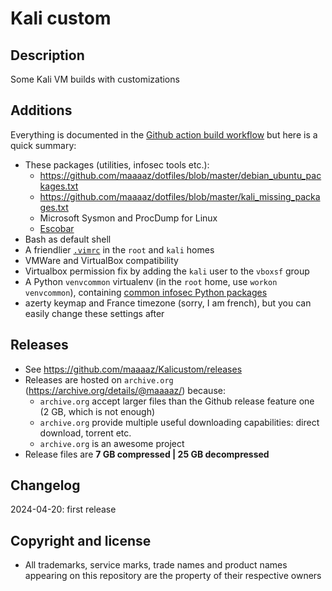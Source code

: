 Kali custom
===========

Description
-----------
Some Kali VM builds with customizations

Additions
---------
Everything is documented in the [Github action build workflow](https://github.com/maaaaz/Kalicustom/blob/main/.github/workflows/build.yml) but here is a quick summary:
- These packages (utilities, infosec tools etc.):
  - https://github.com/maaaaz/dotfiles/blob/master/debian_ubuntu_packages.txt
  - https://github.com/maaaaz/dotfiles/blob/master/kali_missing_packages.txt
  - Microsoft Sysmon and ProcDump for Linux
  - [Escobar](https://github.com/savely-krasovsky/escobar)
- Bash as default shell
- A friendlier [`.vimrc`](https://github.com/maaaaz/dotfiles/blob/master/.vimrc) in the `root` and `kali` homes
- VMWare and VirtualBox compatibility
- Virtualbox permission fix by adding the `kali` user to the `vboxsf` group
- A Python `venvcommon` virtualenv (in the `root` home, use `workon venvcommon`), containing [common infosec Python packages](https://github.com/maaaaz/dotfiles/blob/master/python_common.txt)
- azerty keymap and France timezone (sorry, I am french), but you can easily change these settings after

Releases
---------
- See https://github.com/maaaaz/Kalicustom/releases
- Releases are hosted on `archive.org` (https://archive.org/details/@maaaaz/) because:
  - `archive.org` accept larger files than the Github release feature one (2 GB, which is not enough)
  - `archive.org` provide multiple useful downloading capabilities: direct download, torrent etc.
  - `archive.org` is an awesome project
- Release files are **7 GB compressed | 25 GB decompressed**

Changelog
---------
2024-04-20: first release

Copyright and license
---------------------
* All trademarks, service marks, trade names and product names appearing on this repository are the property of their respective owners 
